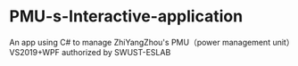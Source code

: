 # PMU-s-Interactive-application
An app using C# to manage ZhiYangZhou's PMU（power management unit）VS2019+WPF
authorized by SWUST-ESLAB
